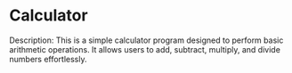 # Calculator

Description:
This is a simple calculator program designed to perform basic arithmetic operations. It allows users to add, 
subtract, multiply, and divide numbers effortlessly.
